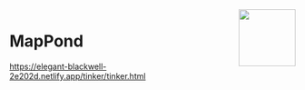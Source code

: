 <img align="right" height="100" src="http://todepond.com/IMG/PlaneFlip.png">

# MapPond

https://elegant-blackwell-2e202d.netlify.app/tinker/tinker.html
